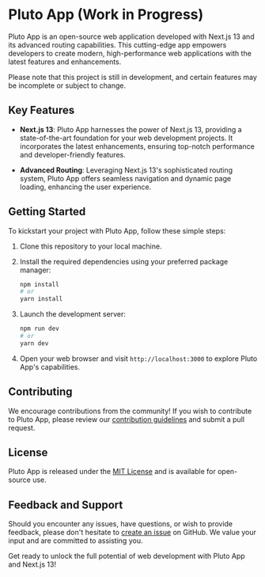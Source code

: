 # Pluto App (Work in Progress)

Pluto App is an open-source web application developed with Next.js 13 and its advanced routing capabilities. This cutting-edge app empowers developers to create modern, high-performance web applications with the latest features and enhancements.

Please note that this project is still in development, and certain features may be incomplete or subject to change.

## Key Features

- **Next.js 13**: Pluto App harnesses the power of Next.js 13, providing a state-of-the-art foundation for your web development projects. It incorporates the latest enhancements, ensuring top-notch performance and developer-friendly features.

- **Advanced Routing**: Leveraging Next.js 13's sophisticated routing system, Pluto App offers seamless navigation and dynamic page loading, enhancing the user experience.

## Getting Started

To kickstart your project with Pluto App, follow these simple steps:

1. Clone this repository to your local machine.

2. Install the required dependencies using your preferred package manager:

   ```bash
   npm install
   # or
   yarn install
   ```

3. Launch the development server:

   ```bash
   npm run dev
   # or
   yarn dev
   ```

4. Open your web browser and visit `http://localhost:3000` to explore Pluto App's capabilities.

## Contributing

We encourage contributions from the community! If you wish to contribute to Pluto App, please review our [contribution guidelines](CONTRIBUTING.md) and submit a pull request.

## License

Pluto App is released under the [MIT License](LICENSE.md) and is available for open-source use.

## Feedback and Support

Should you encounter any issues, have questions, or wish to provide feedback, please don't hesitate to [create an issue](https://github.com/pluto-js/pluto-app/issues) on GitHub. We value your input and are committed to assisting you.

Get ready to unlock the full potential of web development with Pluto App and Next.js 13!
